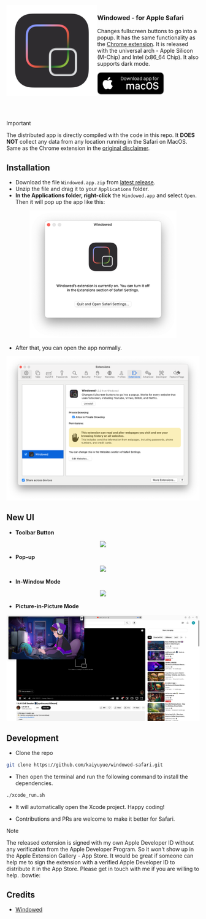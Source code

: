 <img src="extension/Images/icon.iconset/icon_1024.png" width="237" alt="App icon" align="left"/>

<div>
<h3>Windowed - for Apple Safari</h3>
<p>
  Changes fullscreen buttons to go into a popup. 
  It has the same functionality as the <a href="https://chromewebstore.google.com/detail/windowed-floating-youtube/gibipneadnbflmkebnmcbgjdkngkbklb">Chrome extension</a>.
  It is released with the universal arch - Apple Silicon (M-Chip) and Intel (x86_64 Chip).
  It also supports dark mode.
</p>
<a href="https://github.com/kaiyuyue/Windowed-Safari/releases"><img src="assets/macos_badge_noborder.png" width="175" alt="Download for macOS"/></a>
</div>

<br/><br/>

> [!IMPORTANT]
> The distributed app is directly compiled with the code in this repo. It **DOES NOT** collect any data from any location running in the Safari on MacOS. Same as the Chrome extension in the [original disclaimer](PrivacyPolicyForEdgeWebstore.md).

## Installation

- Download the file `Windowed.app.zip` from [latest release](https://github.com/kaiyuyue/Windowed-Safari/releases).
- Unzip the file and drag it to your `Applications` folder.
- **In the Applications folder, right-click** the `Windowed.app` and select `Open`. Then it will pop up the app like this:

<p align="center">
  <img src="./assets/open.png" width=384>
  <br>
</p>

- After that, you can open the app normally.

<p align="center">
  <img src="./assets/intro.png" width=512>
  <br>
</p>

## New UI

- **Toolbar Button**

<p align="center">
  <img src="./assets/pop-up-toolbar.png">
  <br>
</p>

- **Pop-up** 

<p align="center">
  <img src="./assets/pop-up-video.png">
  <br>
</p>

- **In-Window Mode**

<p align="center">
  <img src="./assets/in-window.png">
  <br>
</p>

- **Picture-in-Picture Mode**

<p align="center">
  <img src="./assets/pic-in-pic.png">
  <br>
</p>

## Development

- Clone the repo 

```bash
git clone https://github.com/kaiyuyue/windowed-safari.git
```

- Then open the terminal and run the following command to install the dependencies.

```bash
./xcode_run.sh
```

- It will automatically open the Xcode project. Happy coding!

- Contributions and PRs are welcome to make it better for Safari.

> [!NOTE]
> The released extension is signed with my own Apple Developer ID without any verification from the Apple Developer Program. So it won't show up in the Apple Extension Gallery - App Store. It would be great if someone can help me to sign the extension with a verified Apple Developer ID to distribute it in the App Store. Please get in touch with me if you are willing to help. :bowtie:

## Credits

- [Windowed](https://github.com/dralletje/Windowed)
